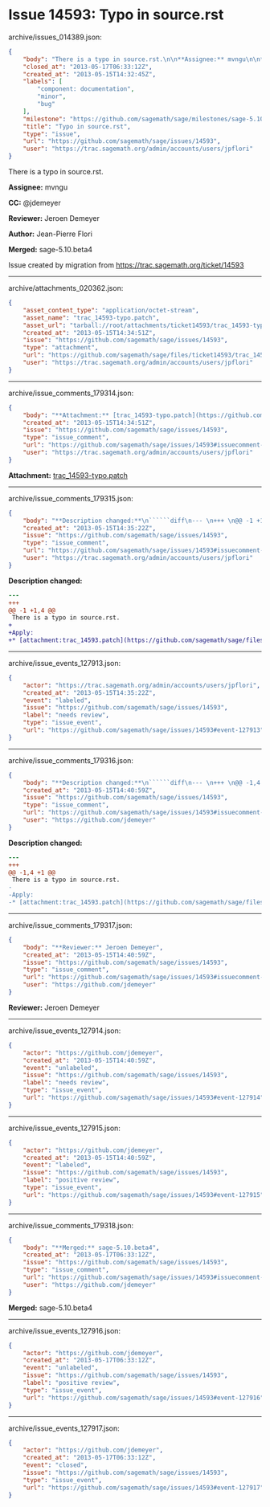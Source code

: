 # Issue 14593: Typo in source.rst

archive/issues_014389.json:
```json
{
    "body": "There is a typo in source.rst.\n\n**Assignee:** mvngu\n\n**CC:**  @jdemeyer\n\n**Reviewer:** Jeroen Demeyer\n\n**Author:** Jean-Pierre Flori\n\n**Merged:** sage-5.10.beta4\n\nIssue created by migration from https://trac.sagemath.org/ticket/14593\n\n",
    "closed_at": "2013-05-17T06:33:12Z",
    "created_at": "2013-05-15T14:32:45Z",
    "labels": [
        "component: documentation",
        "minor",
        "bug"
    ],
    "milestone": "https://github.com/sagemath/sage/milestones/sage-5.10",
    "title": "Typo in source.rst",
    "type": "issue",
    "url": "https://github.com/sagemath/sage/issues/14593",
    "user": "https://trac.sagemath.org/admin/accounts/users/jpflori"
}
```
There is a typo in source.rst.

**Assignee:** mvngu

**CC:**  @jdemeyer

**Reviewer:** Jeroen Demeyer

**Author:** Jean-Pierre Flori

**Merged:** sage-5.10.beta4

Issue created by migration from https://trac.sagemath.org/ticket/14593





---

archive/attachments_020362.json:
```json
{
    "asset_content_type": "application/octet-stream",
    "asset_name": "trac_14593-typo.patch",
    "asset_url": "tarball://root/attachments/ticket14593/trac_14593-typo.patch",
    "created_at": "2013-05-15T14:34:51Z",
    "issue": "https://github.com/sagemath/sage/issues/14593",
    "type": "attachment",
    "url": "https://github.com/sagemath/sage/files/ticket14593/trac_14593-typo.patch",
    "user": "https://trac.sagemath.org/admin/accounts/users/jpflori"
}
```



---

archive/issue_comments_179314.json:
```json
{
    "body": "**Attachment:** [trac_14593-typo.patch](https://github.com/sagemath/sage/files/ticket14593/trac_14593-typo.patch)",
    "created_at": "2013-05-15T14:34:51Z",
    "issue": "https://github.com/sagemath/sage/issues/14593",
    "type": "issue_comment",
    "url": "https://github.com/sagemath/sage/issues/14593#issuecomment-179314",
    "user": "https://trac.sagemath.org/admin/accounts/users/jpflori"
}
```

**Attachment:** [trac_14593-typo.patch](https://github.com/sagemath/sage/files/ticket14593/trac_14593-typo.patch)



---

archive/issue_comments_179315.json:
```json
{
    "body": "**Description changed:**\n``````diff\n--- \n+++ \n@@ -1 +1,4 @@\n There is a typo in source.rst.\n+\n+Apply:\n+* [attachment:trac_14593.patch](https://github.com/sagemath/sage/files/ticket14593/trac_14593.patch)\n``````\n",
    "created_at": "2013-05-15T14:35:22Z",
    "issue": "https://github.com/sagemath/sage/issues/14593",
    "type": "issue_comment",
    "url": "https://github.com/sagemath/sage/issues/14593#issuecomment-179315",
    "user": "https://trac.sagemath.org/admin/accounts/users/jpflori"
}
```

**Description changed:**
``````diff
--- 
+++ 
@@ -1 +1,4 @@
 There is a typo in source.rst.
+
+Apply:
+* [attachment:trac_14593.patch](https://github.com/sagemath/sage/files/ticket14593/trac_14593.patch)
``````




---

archive/issue_events_127913.json:
```json
{
    "actor": "https://trac.sagemath.org/admin/accounts/users/jpflori",
    "created_at": "2013-05-15T14:35:22Z",
    "event": "labeled",
    "issue": "https://github.com/sagemath/sage/issues/14593",
    "label": "needs review",
    "type": "issue_event",
    "url": "https://github.com/sagemath/sage/issues/14593#event-127913"
}
```



---

archive/issue_comments_179316.json:
```json
{
    "body": "**Description changed:**\n``````diff\n--- \n+++ \n@@ -1,4 +1 @@\n There is a typo in source.rst.\n-\n-Apply:\n-* [attachment:trac_14593.patch](https://github.com/sagemath/sage/files/ticket14593/trac_14593.patch)\n``````\n",
    "created_at": "2013-05-15T14:40:59Z",
    "issue": "https://github.com/sagemath/sage/issues/14593",
    "type": "issue_comment",
    "url": "https://github.com/sagemath/sage/issues/14593#issuecomment-179316",
    "user": "https://github.com/jdemeyer"
}
```

**Description changed:**
``````diff
--- 
+++ 
@@ -1,4 +1 @@
 There is a typo in source.rst.
-
-Apply:
-* [attachment:trac_14593.patch](https://github.com/sagemath/sage/files/ticket14593/trac_14593.patch)
``````




---

archive/issue_comments_179317.json:
```json
{
    "body": "**Reviewer:** Jeroen Demeyer",
    "created_at": "2013-05-15T14:40:59Z",
    "issue": "https://github.com/sagemath/sage/issues/14593",
    "type": "issue_comment",
    "url": "https://github.com/sagemath/sage/issues/14593#issuecomment-179317",
    "user": "https://github.com/jdemeyer"
}
```

**Reviewer:** Jeroen Demeyer



---

archive/issue_events_127914.json:
```json
{
    "actor": "https://github.com/jdemeyer",
    "created_at": "2013-05-15T14:40:59Z",
    "event": "unlabeled",
    "issue": "https://github.com/sagemath/sage/issues/14593",
    "label": "needs review",
    "type": "issue_event",
    "url": "https://github.com/sagemath/sage/issues/14593#event-127914"
}
```



---

archive/issue_events_127915.json:
```json
{
    "actor": "https://github.com/jdemeyer",
    "created_at": "2013-05-15T14:40:59Z",
    "event": "labeled",
    "issue": "https://github.com/sagemath/sage/issues/14593",
    "label": "positive review",
    "type": "issue_event",
    "url": "https://github.com/sagemath/sage/issues/14593#event-127915"
}
```



---

archive/issue_comments_179318.json:
```json
{
    "body": "**Merged:** sage-5.10.beta4",
    "created_at": "2013-05-17T06:33:12Z",
    "issue": "https://github.com/sagemath/sage/issues/14593",
    "type": "issue_comment",
    "url": "https://github.com/sagemath/sage/issues/14593#issuecomment-179318",
    "user": "https://github.com/jdemeyer"
}
```

**Merged:** sage-5.10.beta4



---

archive/issue_events_127916.json:
```json
{
    "actor": "https://github.com/jdemeyer",
    "created_at": "2013-05-17T06:33:12Z",
    "event": "unlabeled",
    "issue": "https://github.com/sagemath/sage/issues/14593",
    "label": "positive review",
    "type": "issue_event",
    "url": "https://github.com/sagemath/sage/issues/14593#event-127916"
}
```



---

archive/issue_events_127917.json:
```json
{
    "actor": "https://github.com/jdemeyer",
    "created_at": "2013-05-17T06:33:12Z",
    "event": "closed",
    "issue": "https://github.com/sagemath/sage/issues/14593",
    "type": "issue_event",
    "url": "https://github.com/sagemath/sage/issues/14593#event-127917"
}
```
